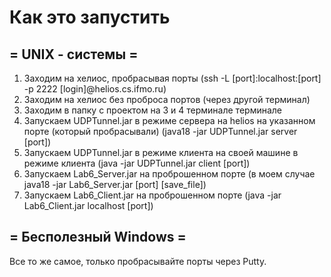 # Как это запустить
## = UNIX - системы =
1) Заходим на хелиос, пробрасывая порты (ssh -L [port]:localhost:[port] -p 2222 [login]@helios.cs.ifmo.ru) 
2) Заходим на хелиос без проброса портов (через другой терминал)
3) Заходим в папку с проектом на 3 и 4 терминале терминале
4) Запускаем UDPTunnel.jar в режиме сервера на helios на указанном порте (который пробрасывали) (java18 -jar UDPTunnel.jar server [port])
5) Запускаем UDPTunnel.jar в режиме клиента на своей машине в режиме клиента (java -jar UDPTunnel.jar client [port])
6) Запускаем Lab6_Server.jar на проброшенном порте (в моем случае java18 -jar Lab6_Server.jar [port] [save_file])
7) Запускаем Lab6_Client.jar на проброшенном порте (java -jar Lab6_Client.jar localhost [port])

## = Бесполезный Windows =
Все то же самое, только пробрасывайте порты через Putty.
